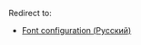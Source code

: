 Redirect to:

*   [Font configuration (Русский)](/index.php?title=Font_configuration_(%D0%A0%D1%83%D1%81%D1%81%D0%BA%D0%B8%D0%B9)&redirect=no "Font configuration (Русский)")